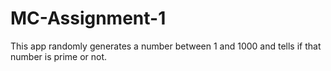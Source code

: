 # MC-Assignment-1
This app randomly generates a number between 1 and 1000 and tells if that number is prime or not.
